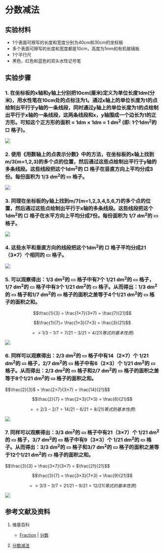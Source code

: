 # 分数减法

## 实验材料

- 1个表面可擦写的长度和宽度分别为40cm和30cm的坐标板
- 多个表面可擦写的长度和宽度都是10cm，高度为1mm的有机玻璃板
- 1个平行尺
- 黑色，红色和蓝色的双头水性记号笔

## 实验步骤

### 1. 在坐标板的x轴和y轴上分别把10cm(厘米)定义为单位长度1dm(分米)，用水性笔在10cm处的点标注为1。通过x轴上的单位长度为1的点绘制出平行于y轴的一条线段，同时通过y轴上的单位长度为1的点绘制出平行于x轴的一条线段，这两条线段和x，y轴围成一个边长为1的正方形。可知这个正方形的面积 = 1dm × 1dm = 1 dm<sup>2</sup> (即: 1个1dm<sup>2</sup>的 □ 格子)。
![](/images/数系/可比数和不可比数/分数减法/1a1.jpg)

### 2. 使用《用数轴上的点表示分数》中的方法，在坐标板的x轴上找到m/3(m=1,2,3)的多个点的位置，然后通过这些点绘制出平行于y轴的多条线段。这些线段把这个1dm<sup>2</sup>的 □ 格子在竖直方向上平均分成3份。每份面积为 1/3 dm<sup>2</sup>的 ▭ 格子。
![](/images/数系/可比数和不可比数/分数减法/2a1.jpg)

### 3. 同理在坐标板的y轴上找到m/7(m=1,2,3,4,5,6,7)的多个点的位置，然后通过这些点绘制出平行于x轴的多条线段。这些线段把这个1dm<sup>2</sup>的 □ 格子在水平方向上平均分成7份。每份面积为 1/7 dm<sup>2</sup>的 ▭ 格子。
![](/images/数系/可比数和不可比数/分数减法/3a1.jpg)

### 4. 这些水平和垂直方向的线段把这个1dm<sup>2</sup>的 □ 格子平均分成21（3×7）个相同的 ▭ 格子。
![](/images/数系/可比数和不可比数/分数减法/4a1.jpg)

### 5. 可以观察得出：1/3 dm<sup>2</sup>的 ▭ 格子中有7个 1/21 dm<sup>2</sup>的 ▭ 格子，1/7 dm<sup>2</sup>的 ▭ 格子中有3个 1/21 dm<sup>2</sup>的 ▭ 格子。从而得出：1/3 dm<sup>2</sup>的 ▭ 格子和1/7 dm<sup>2</sup>的 ▭ 格子的面积之差等于4个1/21 dm<sup>2</sup>的 ▭ 格子的面积之和。

$$\frac{1}{3} =  \frac{1×7}{3×7} =  \frac{7}{21}$$

$$\frac{1}{7}=  \frac{1×3}{7×3} =  \frac{3}{21}$$

$$=> 1/3 - 1/7 = 7/21 - 3/21 = 4/21  (等式的基本性质)$$

![](/images/数系/可比数和不可比数/分数减法/5a1.jpg)

### 6. 同样可以观察得出：2/3 dm<sup>2</sup>的 ▭ 格子中有14（2×7）个 1/21 dm<sup>2</sup>的 ▭ 格子，2/7 dm<sup>2</sup>的 ▭ 格子中有6（2×3）个 1/21 dm<sup>2</sup>的 ▭ 格子。从而得出：2/3 dm<sup>2</sup>的 ▭ 格子和2/7 dm<sup>2</sup>的 ▭ 格子的面积之差等于8个1/21 dm<sup>2</sup>的 ▭ 格子的面积之和。

$$\frac{2}{3}$ =  \frac{2×7}{3×7} =  \frac{14}{21}$$

$$\frac{2}{7} =  \frac{2×3}{7×3} =  \frac{6}{21}$$

$$=> 2/3 - 2/7 = 14/21 - 6/21 = 8/21  (等式的基本性质)$$

![](/images/数系/可比数和不可比数/分数减法/6a1.jpg)

### 7. 同样可以观察得出：3/3 dm<sup>2</sup>的 ▭ 格子中有21（3×7）个 1/21 dm<sup>2</sup>的 ▭ 格子，3/7 dm<sup>2</sup>的 ▭ 格子中有9（3×3）个 1/21 dm<sup>2</sup>的 ▭ 格子。从而得出：3/3 dm<sup>2</sup>的 ▭ 格子和3/7 dm<sup>2</sup>的 ▭ 格子的面积之差等于12个1/21 dm<sup>2</sup>的 ▭ 格子的面积之和。

$$\frac{3}{3} =  \frac{3×7}{3×7} = $\frac{21}{21}$$

$$\frac{3}{7} =  \frac{3×3}{7×3} =  \frac{9}{21}$$

$$=> 3/3 - 3/7 = 21/21 - 9/21 = 12/21  (等式的基本性质)$$

![](/images/数系/可比数和不可比数/分数减法/7a1.jpg)

## 参考文献及资料

1. 维基百科
	- [Fraction](https://en.wikipedia.org/wiki/Fraction) | [分数](https://zh.wikipedia.org/wiki/%E5%88%86%E6%95%B8) 

2. [分数减法](https://baike.baidu.com/item/%E5%88%86%E6%95%B0%E5%87%8F%E6%B3%95/22761463?fr=aladdin) 

